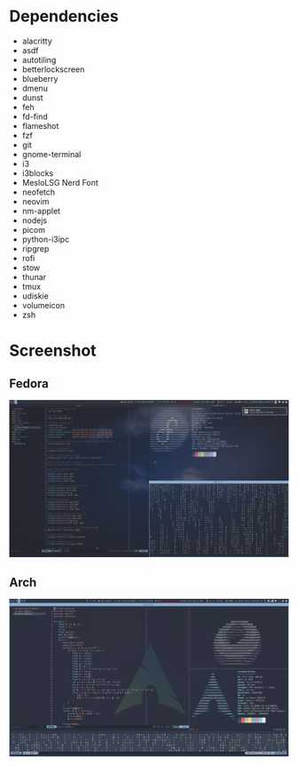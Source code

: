 # Dependencies
- alacritty
- asdf
- autotiling
- betterlockscreen
- blueberry
- dmenu
- dunst
- feh
- fd-find
- flameshot
- fzf
- git
- gnome-terminal
- i3
- i3blocks
- MesloLSG Nerd Font
- neofetch
- neovim
- nm-applet
- nodejs
- picom
- python-i3ipc
- ripgrep
- rofi
- stow
- thunar
- tmux
- udiskie
- volumeicon
- zsh

# Screenshot

## Fedora
![Alt text](./screenshots/fedora.png "Fedora")

## Arch
![Alt text](./screenshots/arch.png "Arch")
